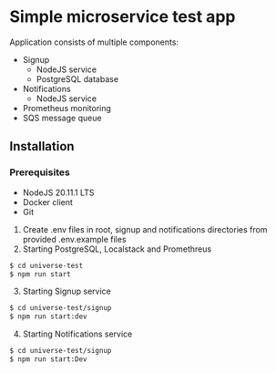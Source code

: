 # Simple microservice test app
Application consists of multiple components:
* Signup
  * NodeJS service
  * PostgreSQL database
* Notifications
  * NodeJS service
* Prometheus monitoring
* SQS message queue


## Installation
### Prerequisites
* NodeJS 20.11.1 LTS
* Docker client
* Git

1. Create .env files in root, signup and notifications directories from provided .env.example files
2. Starting PostgreSQL, Localstack and Promethreus
```bash
$ cd universe-test
$ npm run start
```
3. Starting Signup service 
```bash
$ cd universe-test/signup
$ npm run start:dev
```
4. Starting Notifications service
```bash 
$ cd universe-test/signup
$ npm run start:Dev
```



